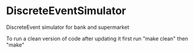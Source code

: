 # DiscreteEventSimulator
DiscreteEvent simulator for bank and supermarket

To run a clean version of code after updating it first run "make clean" then "make"
